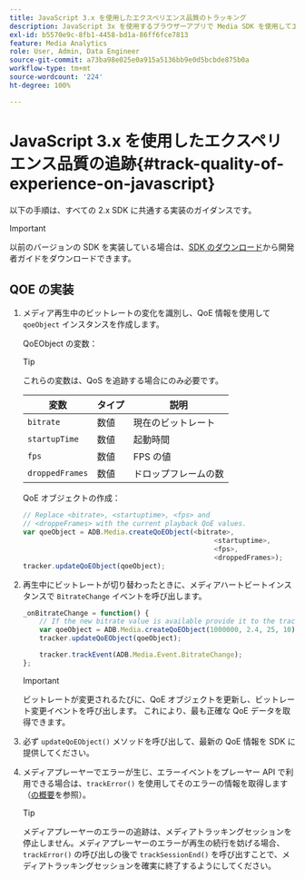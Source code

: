```yaml
---
title: JavaScript 3.x を使用したエクスペリエンス品質のトラッキング
description: JavaScript 3x を使用するブラウザーアプリで Media SDK を使用してエクスペリエンス品質（QoE、QoS）のトラッキングを実装する方法を説明します。
exl-id: b5570e9c-8fb1-4458-bd1a-86ff6fce7813
feature: Media Analytics
role: User, Admin, Data Engineer
source-git-commit: a73ba98e025e0a915a5136bb9e0d5bcbde875b0a
workflow-type: tm+mt
source-wordcount: '224'
ht-degree: 100%

---
```


# JavaScript 3.x を使用したエクスペリエンス品質の追跡{#track-quality-of-experience-on-javascript}

以下の手順は、すべての 2.x SDK に共通する実装のガイダンスです。

>[!IMPORTANT]
>
>以前のバージョンの SDK を実装している場合は、[SDK のダウンロード](/help/getting-started/download-sdks.md)から開発者ガイドをダウンロードできます。

## QOE の実装

1. メディア再生中のビットレートの変化を識別し、QoE 情報を使用して `qoeObject` インスタンスを作成します。

   QoEObject の変数：

   >[!TIP]
   >
   >これらの変数は、QoS を追跡する場合にのみ必要です。

   | 変数 | タイプ | 説明 |
   | --- | --- | --- |
   | `bitrate` | 数値 | 現在のビットレート |
   | `startupTime` | 数値 | 起動時間 |
   | `fps` | 数値 | FPS の値 |
   | `droppedFrames` | 数値 | ドロップフレームの数 |

   QoE オブジェクトの作成：

   ```js
   // Replace <bitrate>, <startuptime>, <fps> and
   // <droppeFrames> with the current playback QoE values.
   var qoeObject = ADB.Media.createQoEObject(<bitrate>,
                                                  <startuptime>,
                                                  <fps>,
                                                  <droppedFrames>);
   tracker.updateQoEObject(qoeObject);
   ```

1. 再生中にビットレートが切り替わったときに、メディアハートビートインスタンスで `BitrateChange` イベントを呼び出します。

   ```js
   _onBitrateChange = function() {
       // If the new bitrate value is available provide it to the tracker.
       var qoeObject = ADB.Media.createQoEObject(1000000, 2.4, 25, 10);
       tracker.updateQoEObject(qoeObject);
   
       tracker.trackEvent(ADB.Media.Event.BitrateChange);
   };
   ```

   >[!IMPORTANT]
   >
   >ビットレートが変更されるたびに、QoE オブジェクトを更新し、ビットレート変更イベントを呼び出します。 これにより、最も正確な QoE データを取得できます。

1. 必ず `updateQoEObject()` メソッドを呼び出して、最新の QoE 情報を SDK に提供してください。
1. メディアプレーヤーでエラーが生じ、エラーイベントをプレーヤー API で利用できる場合は、`trackError()` を使用してそのエラーの情報を取得します（[の概要](/help/use-cases/track-errors/track-errors-overview.md)を参照）。

   >[!TIP]
   >
   >メディアプレーヤーのエラーの追跡は、メディアトラッキングセッションを停止しません。メディアプレーヤーのエラーが再生の続行を妨げる場合、`trackError()` の呼び出しの後で `trackSessionEnd()` を呼び出すことで、メディアトラッキングセッションを確実に終了するようにしてください。
